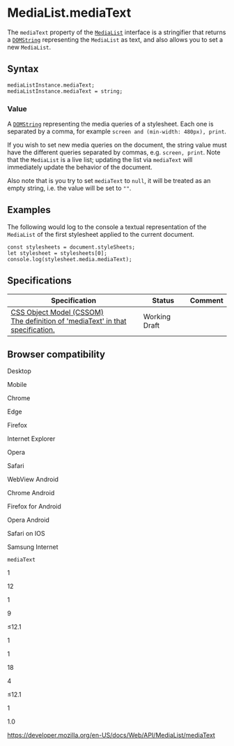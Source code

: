 MediaList.mediaText
===================

The `mediaText` property of the [`MediaList`](../medialist) interface is a stringifier that returns a [`DOMString`](../domstring) representing the `MediaList` as text, and also allows you to set a new `MediaList`.

Syntax
------

    mediaListInstance.mediaText;
    mediaListInstance.mediaText = string;

### Value

A [`DOMString`](../domstring) representing the media queries of a stylesheet. Each one is separated by a comma, for example `screen and (min-width: 480px), print`.

If you wish to set new media queries on the document, the string value must have the different queries separated by commas, e.g. <span class="message-body-wrapper"><span class="message-flex-body"><span class="devtools-monospace message-body"><span class="objectBox objectBox-string">`screen, print`. Note that the `MediaList` is a live list; updating the list via `mediaText` will immediately update the behavior of the document.</span></span></span></span>

<span class="message-body-wrapper"><span class="message-flex-body"><span class="devtools-monospace message-body"><span class="objectBox objectBox-string">Also note that is you try to set `mediaText` to `null`, it will be treated as an empty string, i.e. the value will be set to `""`.</span></span></span></span>

Examples
--------

The following would log to the console a textual representation of the `MediaList` of the first stylesheet applied to the current document.

    const stylesheets = document.styleSheets;
    let stylesheet = stylesheets[0];
    console.log(stylesheet.media.mediaText);

Specifications
--------------

<table><thead><tr class="header"><th>Specification</th><th>Status</th><th>Comment</th></tr></thead><tbody><tr class="odd"><td><a href="https://drafts.csswg.org/cssom/#dom-medialist-mediatext">CSS Object Model (CSSOM)<br />
<span class="small">The definition of 'mediaText' in that specification.</span></a></td><td><span class="spec-wd">Working Draft</span></td><td></td></tr></tbody></table>

Browser compatibility
---------------------

Desktop

Mobile

Chrome

Edge

Firefox

Internet Explorer

Opera

Safari

WebView Android

Chrome Android

Firefox for Android

Opera Android

Safari on IOS

Samsung Internet

`mediaText`

1

12

1

9

≤12.1

1

1

18

4

≤12.1

1

1.0

<a href="https://developer.mozilla.org/en-US/docs/Web/API/MediaList/mediaText" class="_attribution-link">https://developer.mozilla.org/en-US/docs/Web/API/MediaList/mediaText</a>
